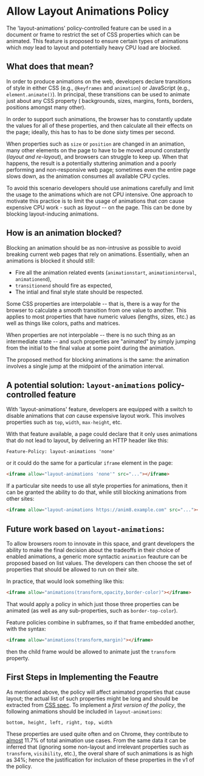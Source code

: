Allow Layout Animations Policy
===========

The 'layout-animations' policy-controlled feature can be used in a document or frame to
restrict the set of CSS properties which can be animated. This feature is proposed to 
ensure certain types of animations which *may* lead to layout and potentially heavy CPU
load are blocked.

What does that mean?
------------

In order to produce animations on the web, developers declare transitions of style
in either CSS (e.g., `@keyframes` and `animation`) or JavaScript (e.g., `element.animate()`). 
In principal, these transitions can be used to animate just about any CSS property (
backgrounds, sizes, margins, fonts, borders, positions amongst many other).

In order to support such animations, the browser has to constantly update the values for
all of these properties, and then calculate all their effects on the page; ideally, this has
to has to be done sixty times per second.

When properties such as `size` or `position` are changed in an animation, many other 
elements on the page to have to be moved around constantly (*layout and re-layout*), and 
browsers can struggle to keep up. When that happens, the result is a potentially stuttering
animation and a poorly performing and non-responsive web page; sometimes even the entire page
slows down, as the animation consumes all available CPU cycles.

To avoid this scenario developers should use animations carefully and limit the usage to
the animations which are not CPU intensive. One approach to motivate this practice is to
limit the usage of animations that *can* cause expensive CPU work - such as *layout* --
on the page. This can be done by blocking layout-inducing animations.

How is an animation blocked?
------------

Blocking an animation should be as non-intrusive as possible to avoid breaking current
web pages that rely on animations. Essentially, when an animations is blocked it should
still:
  - Fire all the animation related events (`animationstart`, `animationinterval`, `animationend`),
  - `transitionend` should fire as expected,
  - The intial and final style state should be respected.
  
Some CSS properties are interpolable -- that is, there is a way for the
browser to calculate a smooth transition from one value to another. This applies
to most properties that have numeric values (lengths, sizes, etc.) as well as
things like colors, paths and matrices.


When properties are not interpolable -- there is no such thing as an
intermediate state -- and such properties are "animated" by simply jumping
from the initial to the final value at some point during the animation.

The proposed method for blocking animations is the same: the animation involves a
single jump at the midpoint of the animation interval.

A potential solution: `layout-animations` policy-controlled feature
------------

With 'layout-animations' feature, developers are equipped with a switch to
disable animations that *can* cause expensive layout work. This involves properties
such as `top`, `width`, `max-height`, etc.

With that feature available, a page could declare that it only uses animations that
do not lead to layout, by delivering an HTTP header like this:

```http
Feature-Policy: layout-animations 'none'
```

or it could do the same for a particular `iframe` element in the page:

```html
<iframe allow="layout-animations 'none'" src="..."></iframe>
```
If a particular site needs to use all style properties for animations, 
then it can be granted the ability to do that, while still blocking
animations from other sites:

```html
<iframe allow="layout-animations https://anim8.example.com" src="..."></iframe>
```

Future work based on `layout-animations`:
------------

To allow browsers room to innovate in this space, and grant developers the ability
to make the final decision about the tradeoffs in their choice of enabled animations,
a generic more syntactic `animation` feauture can be proposed based on list values.
The developers can then choose the set of properties that should be allowed to run
on their site.

In practice, that would look something like this:

```html
<iframe allow="animations(transform,opacity,border-color)"></iframe>
```

That would apply a policy in which just those three properties can be animated
(as well as any sub-properties, such as `border-top-color`). 

Feature policies combine in subframes, so if that frame embedded another, with
the syntax:

```html
<iframe allow="animations(transform,margin)"></iframe>
```
then the child frame would be allowed to animate just the `transform` property.

First Steps in Implementing the Feautre
-------------
As mentioned above, the policy will affect animated properties that cause layout; the actual list of such properties might be long and should be extracted from [CSS spec](https://drafts.csswg.org/). To implement a *first version of the policy*, the following  animations should be included in `layout-animations`:
```
bottom, height, left, right, top, width
```
These properties are used quite often and on Chrome, they contribute to [almost](https://www.chromestatus.com/metrics/css/animated) 11.7% of total animation use cases. From the same data it can be inferred that (ignoring some non-layout and irrelevant properties such as `transform`, `visibility`, etc.), the overal share of such animations is as high as 34%; hence the justification for inclusion of these properties in the v1 of the policy.
